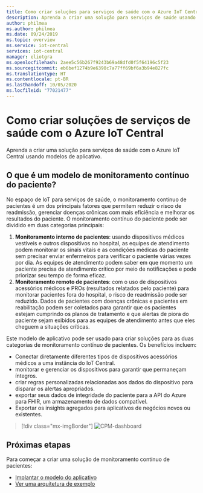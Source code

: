 ```yaml
---
title: Como criar soluções para serviços de saúde com o Azure IoT Central | Microsoft Docs
description: Aprenda a criar uma solução para serviços de saúde usando os modelos de aplicativo do Azure IoT Central.
author: philmea
ms.author: philmea
ms.date: 09/24/2019
ms.topic: overview
ms.service: iot-central
services: iot-central
manager: eliotgra
ms.openlocfilehash: 2aee5c56b267f9243b69a48dfd0f5f64196c5f23
ms.sourcegitcommit: eb6bef1274b9e6390c7a77ff69bf6a3b94e827fc
ms.translationtype: HT
ms.contentlocale: pt-BR
ms.lasthandoff: 10/05/2020
ms.locfileid: "77021477"
---
```

# <a name="building-healthcare-solutions-with-azure-iot-central"></a>Como criar soluções de serviços de saúde com o Azure IoT Central 



Aprenda a criar uma solução para serviços de saúde com o Azure IoT Central usando modelos de aplicativo.

## <a name="what-is-continuous-patient-monitoring-template"></a>O que é um modelo de monitoramento contínuo do paciente?

No espaço de IoT para serviços de saúde, o monitoramento contínuo de pacientes é um dos principais fatores que permitem reduzir o risco de readmissão, gerenciar doenças crônicas com mais eficiência e melhorar os resultados do paciente. O monitoramento contínuo do paciente pode ser dividido em duas categorias principais:

1. **Monitoramento interno de pacientes**: usando dispositivos médicos vestíveis e outros dispositivos no hospital, as equipes de atendimento podem monitorar os sinais vitais e as condições médicas do paciente sem precisar enviar enfermeiros para verificar o paciente várias vezes por dia. As equipes de atendimento podem saber em que momento um paciente precisa de atendimento crítico por meio de notificações e pode priorizar seu tempo de forma eficaz.
1. **Monitoramento remoto de pacientes**: com o uso de dispositivos acessórios médicos e PROs (resultados relatados pelo paciente) para monitorar pacientes fora do hospital, o risco de readmissão pode ser reduzido. Dados de pacientes com doenças crônicas e pacientes em reabilitação podem ser coletados para garantir que os pacientes estejam cumprindo os planos de tratamento e que alertas de piora do paciente sejam exibidos para as equipes de atendimento antes que eles cheguem a situações críticas.

Este modelo de aplicativo pode ser usado para criar soluções para as duas categorias de monitoramento contínuo de pacientes. Os benefícios incluem:

* Conectar diretamente diferentes tipos de dispositivos acessórios médicos a uma instância do IoT Central.
* monitorar e gerenciar os dispositivos para garantir que permaneçam íntegros.
* criar regras personalizadas relacionadas aos dados do dispositivo para disparar os alertas apropriados.
* exportar seus dados de integridade do paciente para a API do Azure para FHIR, um armazenamento de dados compatível.
* Exportar os insights agregados para aplicativos de negócios novos ou existentes.

>[!div class="mx-imgBorder"] 
>![CPM-dashboard](media/in-patient-dashboard.png)

## <a name="next-steps"></a>Próximas etapas

Para começar a criar uma solução de monitoramento contínuo de pacientes:

* [Implantar o modelo do aplicativo](tutorial-continuous-patient-monitoring.md)
* [Ver uma arquitetura de exemplo](concept-continuous-patient-monitoring-architecture.md)